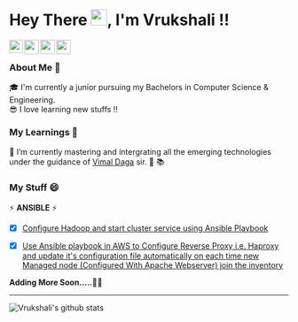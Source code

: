 # Hey There <img src="https://github.com/TheDudeThatCode/TheDudeThatCode/blob/master/Assets/Hi.gif" width="29px">, I'm Vrukshali !!

<a href="https://www.linkedin.com/in/vrukshali-torawane-4172bb1a0/">
  <img align="left" width="24px" src="https://cdn.jsdelivr.net/npm/simple-icons@v3/icons/linkedin.svg"  /> 
 </a> 
 <a href="https://twitter.com/vrukshali77">
  <img align="left" width="26px" src="https://cdn.jsdelivr.net/npm/simple-icons@v3/icons/twitter.svg"   />
</a>
<a href="mailto:vrukshalitorawane@gmail.com">
  <img align="left" width="26px" src="https://cdn.jsdelivr.net/npm/simple-icons@v3/icons/gmail.svg"   />
</a>
<a href="https://vrukshalitorawane.medium.com/">
  <img align="left" width="26px" src="https://cdn.jsdelivr.net/npm/simple-icons@v3/icons/medium.svg"   />
</a>

<br />

### About Me 🤠 <br />
🎓 I'm currently a junior pursuing my Bachelors in Computer Science & Engineering. <br />
😎 I love learning new stuffs !! <br />

### My Learnings 🔭
🌱 I’m currently mastering and intergrating all the emerging technologies under the guidance of [Vimal Daga](https://www.linkedin.com/in/vimaldaga/) sir. 📖 📚

### My Stuff 😄

⚡  **ANSIBLE**  ⚡

- [x] [Configure Hadoop and start cluster service using Ansible Playbook](https://www.linkedin.com/posts/vrukshali-torawane-4172bb1a0_arth-task11-task-activity-6738392740834492416-amR8)
- [x] [Use Ansible playbook in AWS to Configure Reverse Proxy i.e. Haproxy and update it's configuration file automatically on each time new Managed node (Configured With Apache Webserver) join the inventory](https://www.linkedin.com/posts/vrukshali-torawane-4172bb1a0_haproxy-load-balancer-configuration-using-activity-6743039139173691392-hZUP)


**Adding More Soon.....🤩🤩**

---
![Vrukshali's github stats](https://github-readme-stats.vercel.app/api?username=Vrukshali-26&hide=issues&show_icons=true&theme=highcontrast)
